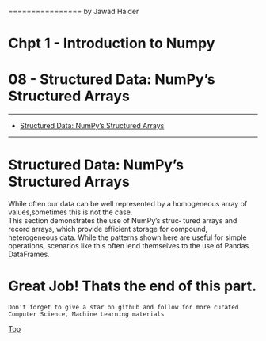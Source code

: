 ================
by Jawad Haider
# **Chpt 1 - Introduction to Numpy**

# 08 - Structured Data: NumPy’s Structured Arrays

------------------------------------------------------------------------

- <a href="#structured-data-numpys-structured-arrays"
  id="toc-structured-data-numpys-structured-arrays">Structured Data:
  NumPy’s Structured Arrays</a>

------------------------------------------------------------------------

# Structured Data: NumPy’s Structured Arrays

While often our data can be well represented by a homogeneous array of
values,sometimes this is not the case.  
This section demonstrates the use of NumPy’s struc‐ tured arrays and
record arrays, which provide efficient storage for compound,
heterogeneous data. While the patterns shown here are useful for simple
operations, scenarios like this often lend themselves to the use of
Pandas DataFrames.


# Great Job! Thats the end of this part.

`Don't forget to give a star on github and follow for more curated Computer Science, Machine Learning materials`


<a href=''>Top</a>
